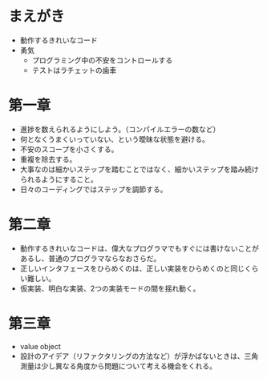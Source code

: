 # まえがき

- 動作するきれいなコード
- 勇気
  - プログラミング中の不安をコントロールする
  - テストはラチェットの歯車

# 第一章

- 進捗を数えられるようにしよう。（コンパイルエラーの数など）
- 何となくうまくいっていない、という曖昧な状態を避ける。
- 不安のスコープを小さくする。
- 重複を除去する。
- 大事なのは細かいステップを踏むことではなく、細かいステップを踏み続けられるようにすること。
- 日々のコーディングではステップを調節する。

# 第二章

- 動作するきれいなコードは、偉大なプログラマでもすぐには書けないことがあるし、普通のプログラマならなおさらだ。
- 正しいインタフェースをひらめくのは、正しい実装をひらめくのと同じくらい難しい。
- 仮実装、明白な実装、2つの実装モードの間を揺れ動く。

# 第三章

- value object
- 設計のアイデア（リファクタリングの方法など）が浮かばないときは、三角測量は少し異なる角度から問題について考える機会をくれる。
